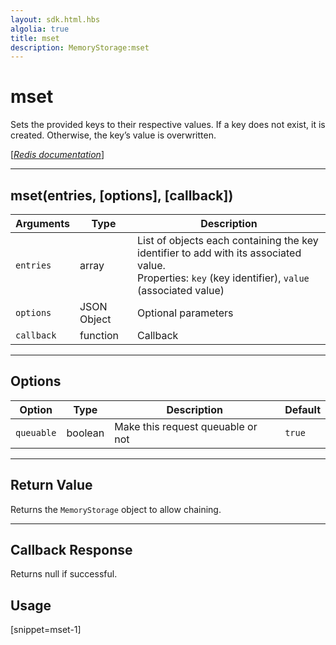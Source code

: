 ```yaml
---
layout: sdk.html.hbs
algolia: true
title: mset
description: MemoryStorage:mset
---
```

  

# mset
Sets the provided keys to their respective values. If a key does not exist, it is created. Otherwise, the key’s value is overwritten.

[[_Redis documentation_]](https://redis.io/commands/mset)

---

## mset(entries, [options], [callback])

| Arguments | Type | Description |
|---------------|---------|----------------------------------------|
| `entries` | array | List of objects each containing the key identifier to add with its associated value.<br/>Properties: `key` (key identifier), `value` (associated value)  |
| `options` | JSON Object | Optional parameters |
| `callback` | function | Callback |

---

## Options

| Option | Type | Description | Default |
|---------------|---------|----------------------------------------|---------|
| `queuable` | boolean | Make this request queuable or not  | ``true`` |
---

## Return Value

Returns the `MemoryStorage` object to allow chaining.

---

## Callback Response

Returns null if successful.
## Usage

[snippet=mset-1]

